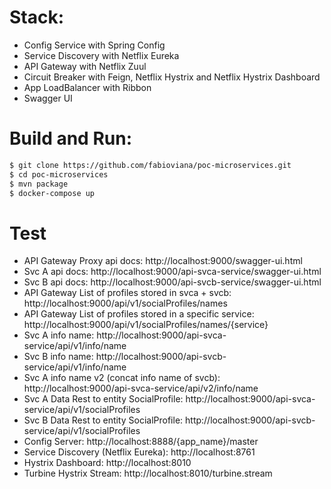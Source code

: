# Stack:
- Config Service with Spring Config
- Service Discovery with Netflix Eureka
- API Gateway with Netflix Zuul
- Circuit Breaker with Feign, Netflix Hystrix and Netflix Hystrix Dashboard
- App LoadBalancer with Ribbon
- Swagger UI


# Build and Run:
```sh
$ git clone https://github.com/fabioviana/poc-microservices.git
$ cd poc-microservices
$ mvn package
$ docker-compose up
```


# Test
- API Gateway Proxy api docs: http://localhost:9000/swagger-ui.html
- Svc A api docs: http://localhost:9000/api-svca-service/swagger-ui.html
- Svc B api docs: http://localhost:9000/api-svcb-service/swagger-ui.html
- API Gateway List of profiles stored in svca + svcb: http://localhost:9000/api/v1/socialProfiles/names
- API Gateway List of profiles stored in a specific service: http://localhost:9000/api/v1/socialProfiles/names/{service}
- Svc A info name: http://localhost:9000/api-svca-service/api/v1/info/name
- Svc B info name: http://localhost:9000/api-svcb-service/api/v1/info/name
- Svc A info name v2 (concat info name of svcb): http://localhost:9000/api-svca-service/api/v2/info/name
- Svc A Data Rest to entity SocialProfile: http://localhost:9000/api-svca-service/api/v1/socialProfiles
- Svc B Data Rest to entity SocialProfile: http://localhost:9000/api-svcb-service/api/v1/socialProfiles
- Config Server: http://localhost:8888/{app_name}/master
- Service Discovery (Netflix Eureka): http://localhost:8761
- Hystrix Dashboard: http://localhost:8010
- Turbine Hystrix Stream: http://localhost:8010/turbine.stream